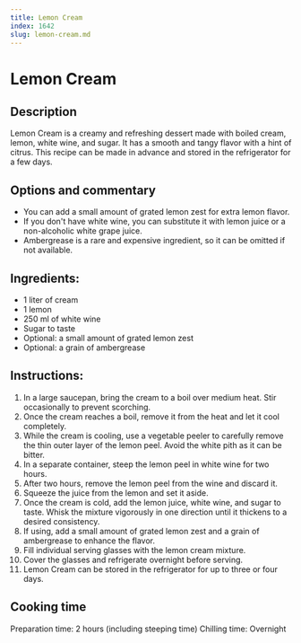 ```yaml
---
title: Lemon Cream
index: 1642
slug: lemon-cream.md
---
```


# Lemon Cream

## Description
Lemon Cream is a creamy and refreshing dessert made with boiled cream, lemon, white wine, and sugar. It has a smooth and tangy flavor with a hint of citrus. This recipe can be made in advance and stored in the refrigerator for a few days.

## Options and commentary
- You can add a small amount of grated lemon zest for extra lemon flavor.
- If you don't have white wine, you can substitute it with lemon juice or a non-alcoholic white grape juice.
- Ambergrease is a rare and expensive ingredient, so it can be omitted if not available.

## Ingredients:
- 1 liter of cream
- 1 lemon
- 250 ml of white wine
- Sugar to taste
- Optional: a small amount of grated lemon zest
- Optional: a grain of ambergrease

## Instructions:
1. In a large saucepan, bring the cream to a boil over medium heat. Stir occasionally to prevent scorching.
2. Once the cream reaches a boil, remove it from the heat and let it cool completely.
3. While the cream is cooling, use a vegetable peeler to carefully remove the thin outer layer of the lemon peel. Avoid the white pith as it can be bitter.
4. In a separate container, steep the lemon peel in white wine for two hours.
5. After two hours, remove the lemon peel from the wine and discard it.
6. Squeeze the juice from the lemon and set it aside.
7. Once the cream is cold, add the lemon juice, white wine, and sugar to taste. Whisk the mixture vigorously in one direction until it thickens to a desired consistency.
8. If using, add a small amount of grated lemon zest and a grain of ambergrease to enhance the flavor.
9. Fill individual serving glasses with the lemon cream mixture.
10. Cover the glasses and refrigerate overnight before serving.
11. Lemon Cream can be stored in the refrigerator for up to three or four days.

## Cooking time
Preparation time: 2 hours (including steeping time)
Chilling time: Overnight